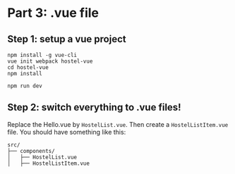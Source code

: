 # Part 3: .vue file

## Step 1: setup a vue project

```
npm install -g vue-cli
vue init webpack hostel-vue
cd hostel-vue
npm install

npm run dev
```

## Step 2: switch everything to .vue files!

Replace the Hello.vue by `HostelList.vue`. Then create a `HostelListItem.vue` file.
You should have something like this:

```
src/
├── components/
│   ├── HostelList.vue
│   ├── HostelListItem.vue
```
